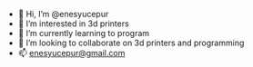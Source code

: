 - 👋 Hi, I’m @enesyucepur
- 👀 I’m interested in 3d printers
- 🌱 I’m currently learning to program
- 💞️ I’m looking to collaborate on 3d printers and programming
- 📫 enesyucepur@gmail.com

<!---
enesyucepur/enesyucepur is a ✨ special ✨ repository because its `README.md` (this file) appears on your GitHub profile.
You can click the Preview link to take a look at your changes.
--->
